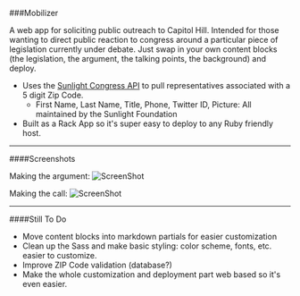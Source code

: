 ###Mobilizer

A web app for soliciting public outreach to Capitol Hill. Intended for those wanting to direct public reaction to congress around a particular piece of legislation currently under debate. Just swap in your own content blocks (the legislation, the argument, the talking points, the background) and deploy.


* Uses the [Sunlight Congress API](http://services.sunlightlabs.com/docs/Sunlight_Congress_API/) to pull representatives associated with a 5 digit Zip Code.
	* First Name, Last Name, Title, Phone, Twitter ID, Picture: All maintained by the Sunlight Foundation
* Built as a Rack App so it's super easy to deploy to any Ruby friendly host.

- - - - 

####Screenshots

Making the argument:
![ScreenShot](https://raw.github.com/BryanSchuetz/mobilizer-testing/master/screenshot_argument.jpg)

Making the call:
![ScreenShot](https://raw.github.com/BryanSchuetz/mobilizer-testing/master/screenshot_action.jpg)

- - - - 

####Still To Do

* Move content blocks into markdown partials for easier customization
* Clean up the Sass and make basic styling: color scheme, fonts, etc. easier to customize.
* Improve ZIP Code validation (database?)
* Make the whole customization and deployment part web based so it's even easier.


